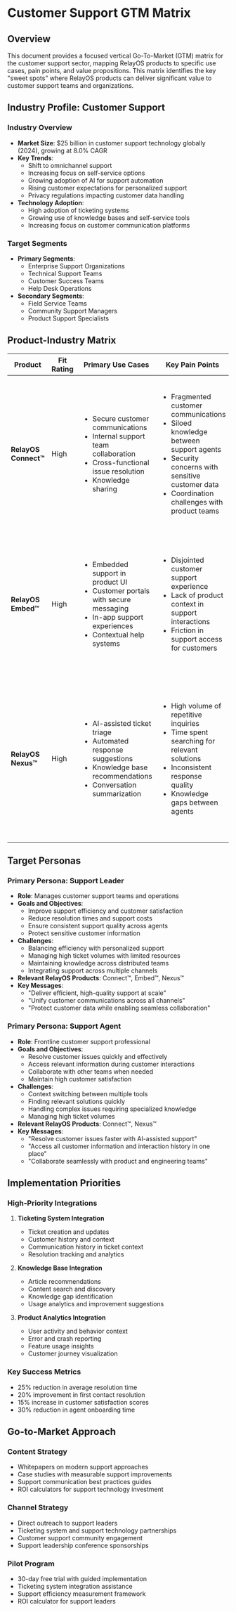 # Customer Support GTM Matrix

## Overview

This document provides a focused vertical Go-To-Market (GTM) matrix for the customer support sector, mapping RelayOS products to specific use cases, pain points, and value propositions. This matrix identifies the key "sweet spots" where RelayOS products can deliver significant value to customer support teams and organizations.

## Industry Profile: Customer Support

### Industry Overview
- **Market Size**: $25 billion in customer support technology globally (2024), growing at 8.0% CAGR
- **Key Trends**: 
  - Shift to omnichannel support
  - Increasing focus on self-service options
  - Growing adoption of AI for support automation
  - Rising customer expectations for personalized support
  - Privacy regulations impacting customer data handling
- **Technology Adoption**: 
  - High adoption of ticketing systems
  - Growing use of knowledge bases and self-service tools
  - Increasing focus on customer communication platforms

### Target Segments
- **Primary Segments**: 
  - Enterprise Support Organizations
  - Technical Support Teams
  - Customer Success Teams
  - Help Desk Operations
- **Secondary Segments**: 
  - Field Service Teams
  - Community Support Managers
  - Product Support Specialists

## Product-Industry Matrix

| Product | Fit Rating | Primary Use Cases | Key Pain Points | Value Proposition | Key Messaging |
|---------|------------|-------------------|-----------------|-------------------|---------------|
| **RelayOS Connect™** | High | <ul><li>Secure customer communications</li><li>Internal support team collaboration</li><li>Cross-functional issue resolution</li><li>Knowledge sharing</li></ul> | <ul><li>Fragmented customer communications</li><li>Siloed knowledge between support agents</li><li>Security concerns with sensitive customer data</li><li>Coordination challenges with product teams</li></ul> | Create a secure, unified communication environment for your support team that integrates with your ticketing system and preserves the full context of customer interactions. | <ul><li>Keep all customer communications in one secure place</li><li>Maintain complete visibility into support interactions</li><li>Protect sensitive customer information with enterprise-grade security</li></ul> |
| **RelayOS Embed™** | High | <ul><li>Embedded support in product UI</li><li>Customer portals with secure messaging</li><li>In-app support experiences</li><li>Contextual help systems</li></ul> | <ul><li>Disjointed customer support experience</li><li>Lack of product context in support interactions</li><li>Friction in support access for customers</li></ul> | Seamlessly integrate secure, branded support communication into your products to enhance customer experience while maintaining complete visibility and control. | <ul><li>Bring support directly into your product experience</li><li>Create branded customer support portals</li><li>Capture product context automatically in support interactions</li></ul> |
| **RelayOS Nexus™** | High | <ul><li>AI-assisted ticket triage</li><li>Automated response suggestions</li><li>Knowledge base recommendations</li><li>Conversation summarization</li></ul> | <ul><li>High volume of repetitive inquiries</li><li>Time spent searching for relevant solutions</li><li>Inconsistent response quality</li><li>Knowledge gaps between agents</li></ul> | Harness AI to accelerate support workflows and deliver consistent, high-quality responses while maintaining privacy and control over customer conversations. | <ul><li>Resolve common issues faster with AI assistance</li><li>Ensure consistent support quality across all agents</li><li>Surface relevant knowledge automatically</li><li>Preserve customer privacy with configurable AI controls</li></ul> |

## Target Personas

### Primary Persona: Support Leader
- **Role**: Manages customer support teams and operations
- **Goals and Objectives**: 
  - Improve support efficiency and customer satisfaction
  - Reduce resolution times and support costs
  - Ensure consistent support quality across agents
  - Protect sensitive customer information
- **Challenges**: 
  - Balancing efficiency with personalized support
  - Managing high ticket volumes with limited resources
  - Maintaining knowledge across distributed teams
  - Integrating support across multiple channels
- **Relevant RelayOS Products**: Connect™, Embed™, Nexus™
- **Key Messages**: 
  - "Deliver efficient, high-quality support at scale"
  - "Unify customer communications across all channels"
  - "Protect customer data while enabling seamless collaboration"

### Primary Persona: Support Agent
- **Role**: Frontline customer support professional
- **Goals and Objectives**: 
  - Resolve customer issues quickly and effectively
  - Access relevant information during customer interactions
  - Collaborate with other teams when needed
  - Maintain high customer satisfaction
- **Challenges**: 
  - Context switching between multiple tools
  - Finding relevant solutions quickly
  - Handling complex issues requiring specialized knowledge
  - Managing high ticket volumes
- **Relevant RelayOS Products**: Connect™, Nexus™
- **Key Messages**: 
  - "Resolve customer issues faster with AI-assisted support"
  - "Access all customer information and interaction history in one place"
  - "Collaborate seamlessly with product and engineering teams"

## Implementation Priorities

### High-Priority Integrations
1. **Ticketing System Integration**
   - Ticket creation and updates
   - Customer history and context
   - Communication history in ticket context
   - Resolution tracking and analytics

2. **Knowledge Base Integration**
   - Article recommendations
   - Content search and discovery
   - Knowledge gap identification
   - Usage analytics and improvement suggestions

3. **Product Analytics Integration**
   - User activity and behavior context
   - Error and crash reporting
   - Feature usage insights
   - Customer journey visualization

### Key Success Metrics
- 25% reduction in average resolution time
- 20% improvement in first contact resolution
- 15% increase in customer satisfaction scores
- 30% reduction in agent onboarding time

## Go-to-Market Approach

### Content Strategy
- Whitepapers on modern support approaches
- Case studies with measurable support improvements
- Support communication best practices guides
- ROI calculators for support technology investment

### Channel Strategy
- Direct outreach to support leaders
- Ticketing system and support technology partnerships
- Customer support community engagement
- Support leadership conference sponsorships

### Pilot Program
- 30-day free trial with guided implementation
- Ticketing system integration assistance
- Support efficiency measurement framework
- ROI calculator for support leaders
